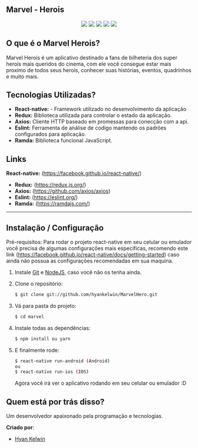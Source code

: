 ## Marvel - Herois

<p align="center">
  <img src="app/src/common/images/screenshot_1.jpeg" />
  <img src="app/src/common/images/screenshot_2.jpeg" />
  <img src="app/src/common/images/screenshot_3.jpeg" />
  <img src="app/src/common/images/screenshot_4.jpeg" />
  <img src="app/src/common/images/screenshot_5.jpeg" />
</p>

<!-- O que é: -->

## O que é o Marvel Herois?

Marvel Herois é um aplicativo destinado a fans de bilheteria dos super herois mais queridos
do cinema, com ele você consegue estar mais proximo de todos seus herois, conhecer suas histórias, eventos,
quadrinhos e muito mais.

<!-- Tecnologias: -->

## Tecnologias Utilizadas?

- **React-native:** - Framework utilizado no desenvolvimento da aplicação
- **Redux:** Biblioteca utilizada para controlar o estado da aplicação.
- **Axios:** Cliente HTTP baseado em promessas para conecção com a api.
- **Eslint:** Ferramenta de análise de codigo mantendo os padrões configurados para aplicação.
- **Ramda:** Biblioteca funcional JavaScript.

<!-- Links: -->

## Links

**React-native:** (https://facebook.github.io/react-native/)

- **Redux:** (https://redux.js.org/)
- **Axios:** (https://github.com/axios/axios)
- **Eslint:** (https://eslint.org/)
- **Ramda:** (https://ramdajs.com/)

---

<!-- Primeiros passos / Instalação: -->

## Instalação / Configuração

Pré-requisitos: Para rodar o projeto react-native em seu celular ou emulador você precisa de algumas
configurações mais especificas, recomendo este link
(https://facebook.github.io/react-native/docs/getting-started) caso ainda não possua as configurações recomendadas em sua maquina.

1. Instale
   [Git](http://git-scm.com/downloads) e
   [NodeJS](http://nodejs.org/download/),
   caso você não os tenha ainda.

2. Clone o repositório:

   ```sh
   $ git clone git://github.com/hyankelwin/MarvelHero.git
   ```

3. Vá para pasta do projeto:

   ```sh
   $ cd marvel
   ```

4. Instale todas as dependências:

   ```sh
   $ npm install ou yarn
   ```

5. E finalmente rode:

   ```sh
   $ react-native run-android (Android)
   ou
   $ react-native run-ios (IOS)
   ```

   Agora você irá ver o aplicativo rodando em seu celular ou emulador :D

<!-- Criado por: -->

## Quem está por trás disso?

Um desenvolvedor apaixonado pela programação e tecnologias.

**Criado por**:

- [Hyan Kelwin](http://github.com/hyankelwin)
